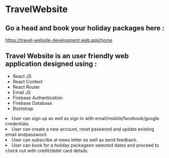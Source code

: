 # TravelWebsite

## Go a head and book your holiday packages here : <br/>
https://travel-website-development.web.app/home

## Travel Website is an user friendly web application designed using :
<ul>
  <li>React JS</li>
  <li>React Context</li>
  <li>React Router</li>
  <li>Email JS</li>
  <li>Firebase Authentication</li>
  <li>Firebase Database</li>
  <li>Bootstrap</li>
 </ul>
 
<li>User can sign up as well as sign in with email/mobile/facebook/google credentials.</li>
<li>User can create a new account, reset password and update existing email andpassword.</li>
<li>User can subscribe at news letter as well as send feedback.</li>
<li>User can book for a holiday packageon selected dates and proceed to check out with credit/debit card details.</li>

